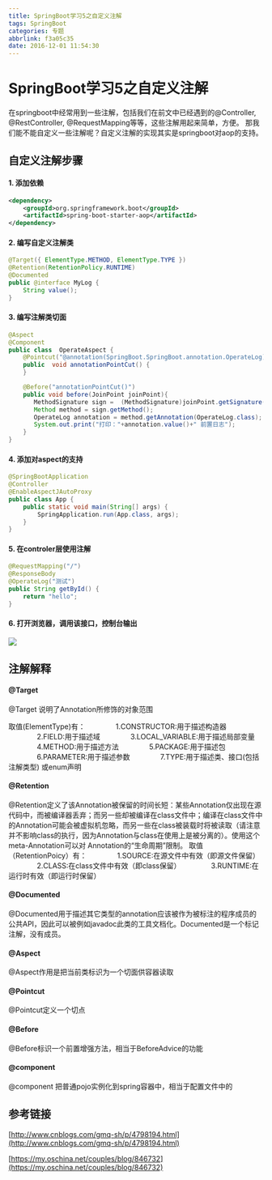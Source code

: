 ```yaml
---
title: SpringBoot学习5之自定义注解
tags: SpringBoot
categories: 专题
abbrlink: f3a05c35
date: 2016-12-01 11:54:30
---
```


# SpringBoot学习5之自定义注解

在springboot中经常用到一些注解，包括我们在前文中已经遇到的@Controller, @RestController, @RequestMapping等等，这些注解用起来简单，方便。
那我们能不能自定义一些注解呢？自定义注解的实现其实是springboot对aop的支持。



<!--more-->

## 自定义注解步骤

#### 1. 添加依赖

```xml
<dependency>
	<groupId>org.springframework.boot</groupId>
    <artifactId>spring-boot-starter-aop</artifactId>
</dependency>
```

#### 2. 编写自定义注解类

```java
@Target({ ElementType.METHOD, ElementType.TYPE })
@Retention(RetentionPolicy.RUNTIME)
@Documented
public @interface MyLog {
    String value();
}
```

#### 3. 编写注解类切面

```java
@Aspect
@Component
public class  OperateAspect {
    @Pointcut("@annotation(SpringBoot.SpringBoot.annotation.OperateLog)")
    public  void annotationPointCut() {
    }

    @Before("annotationPointCut()")
    public void before(JoinPoint joinPoint){
       MethodSignature sign =  (MethodSignature)joinPoint.getSignature();
       Method method = sign.getMethod();
       OperateLog annotation = method.getAnnotation(OperateLog.class);
       System.out.print("打印："+annotation.value()+" 前置日志");
    }
}

```


#### 4. 添加对aspect的支持

```java
@SpringBootApplication
@Controller
@EnableAspectJAutoProxy
public class App {
    public static void main(String[] args) {
        SpringApplication.run(App.class, args);
    }
}
```

#### 5. 在controler层使用注解

```java
@RequestMapping("/")
@ResponseBody
@OperateLog("测试")
public String getById() {
    return "hello";
}
```

#### 6. 打开浏览器，调用该接口，控制台输出

![](/img/SpringBoot学习5之自定义注解/springboot1.png)



## 注解解释



#### @Target

@Target  说明了Annotation所修饰的对象范围

取值(ElementType)有：
　　　　1.CONSTRUCTOR:用于描述构造器
　　　　2.FIELD:用于描述域
　　　　3.LOCAL_VARIABLE:用于描述局部变量
　　　　4.METHOD:用于描述方法
　　　　5.PACKAGE:用于描述包
　　　　6.PARAMETER:用于描述参数
　　　　7.TYPE:用于描述类、接口(包括注解类型) 或enum声明

#### @Retention

@Retention定义了该Annotation被保留的时间长短：某些Annotation仅出现在源代码中，而被编译器丢弃；而另一些却被编译在class文件中；编译在class文件中的Annotation可能会被虚拟机忽略，而另一些在class被装载时将被读取（请注意并不影响class的执行，因为Annotation与class在使用上是被分离的）。使用这个meta-Annotation可以对 Annotation的“生命周期”限制。
取值（RetentionPoicy）有：
　　　　1.SOURCE:在源文件中有效（即源文件保留）
　　　　2.CLASS:在class文件中有效（即class保留）
　　　　3.RUNTIME:在运行时有效（即运行时保留）

#### @Documented

@Documented用于描述其它类型的annotation应该被作为被标注的程序成员的公共API，因此可以被例如javadoc此类的工具文档化。Documented是一个标记注解，没有成员。

#### @Aspect

@Aspect作用是把当前类标识为一个切面供容器读取

#### @Pointcut

@Pointcut定义一个切点

#### @Before

@Before标识一个前置增强方法，相当于BeforeAdvice的功能

#### @component 

@component 把普通pojo实例化到spring容器中，相当于配置文件中的<bean id="" class=""/>


## 参考链接

[http://www.cnblogs.com/gmq-sh/p/4798194.html](http://www.cnblogs.com/gmq-sh/p/4798194.html)

[https://my.oschina.net/couples/blog/846732](https://my.oschina.net/couples/blog/846732)

